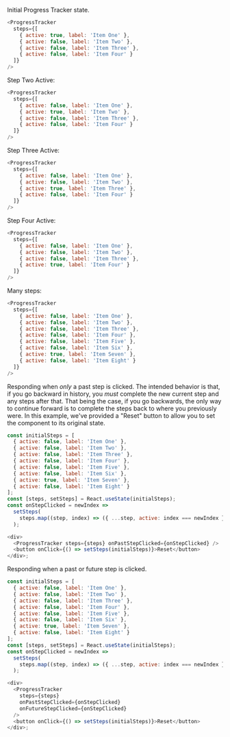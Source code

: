 Initial Progress Tracker state.

```javascript
<ProgressTracker
  steps={[
    { active: true, label: 'Item One' },
    { active: false, label: 'Item Two' },
    { active: false, label: 'Item Three' },
    { active: false, label: 'Item Four' }
  ]}
/>
```

Step Two Active:

```javascript
<ProgressTracker
  steps={[
    { active: false, label: 'Item One' },
    { active: true, label: 'Item Two' },
    { active: false, label: 'Item Three' },
    { active: false, label: 'Item Four' }
  ]}
/>
```

Step Three Active:

```javascript
<ProgressTracker
  steps={[
    { active: false, label: 'Item One' },
    { active: false, label: 'Item Two' },
    { active: true, label: 'Item Three' },
    { active: false, label: 'Item Four' }
  ]}
/>
```

Step Four Active:

```javascript
<ProgressTracker
  steps={[
    { active: false, label: 'Item One' },
    { active: false, label: 'Item Two' },
    { active: false, label: 'Item Three' },
    { active: true, label: 'Item Four' }
  ]}
/>
```

Many steps:

```javascript
<ProgressTracker
  steps={[
    { active: false, label: 'Item One' },
    { active: false, label: 'Item Two' },
    { active: false, label: 'Item Three' },
    { active: false, label: 'Item Four' },
    { active: false, label: 'Item Five' },
    { active: false, label: 'Item Six' },
    { active: true, label: 'Item Seven' },
    { active: false, label: 'Item Eight' }
  ]}
/>
```

Responding when _only_ a past step is clicked. The intended behavior is that, if
you go backward in history, you _must_ complete the new current step and any
steps after that. That being the case, if you go backwards, the only way to
continue forward is to complete the steps back to where you previously were. In
this example, we've provided a "Reset" button to allow you to set the component
to its original state.

```javascript
const initialSteps = [
  { active: false, label: 'Item One' },
  { active: false, label: 'Item Two' },
  { active: false, label: 'Item Three' },
  { active: false, label: 'Item Four' },
  { active: false, label: 'Item Five' },
  { active: false, label: 'Item Six' },
  { active: true, label: 'Item Seven' },
  { active: false, label: 'Item Eight' }
];
const [steps, setSteps] = React.useState(initialSteps);
const onStepClicked = newIndex =>
  setSteps(
    steps.map((step, index) => ({ ...step, active: index === newIndex }))
  );

<div>
  <ProgressTracker steps={steps} onPastStepClicked={onStepClicked} />
  <button onClick={() => setSteps(initialSteps)}>Reset</button>
</div>;
```

Responding when a past or future step is clicked.

```javascript
const initialSteps = [
  { active: false, label: 'Item One' },
  { active: false, label: 'Item Two' },
  { active: false, label: 'Item Three' },
  { active: false, label: 'Item Four' },
  { active: false, label: 'Item Five' },
  { active: false, label: 'Item Six' },
  { active: true, label: 'Item Seven' },
  { active: false, label: 'Item Eight' }
];
const [steps, setSteps] = React.useState(initialSteps);
const onStepClicked = newIndex =>
  setSteps(
    steps.map((step, index) => ({ ...step, active: index === newIndex }))
  );

<div>
  <ProgressTracker
    steps={steps}
    onPastStepClicked={onStepClicked}
    onFutureStepClicked={onStepClicked}
  />
  <button onClick={() => setSteps(initialSteps)}>Reset</button>
</div>;
```
